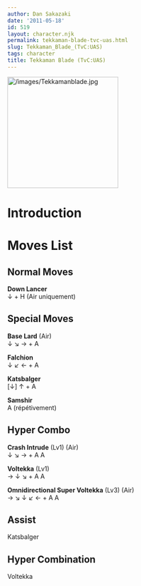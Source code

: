 ```yaml
---
author: Dan Sakazaki
date: '2011-05-18'
id: 519
layout: character.njk
permalink: tekkaman-blade-tvc-uas.html
slug: Tekkaman_Blade_(TvC:UAS)
tags: character
title: Tekkaman Blade (TvC:UAS)
---
```


<img src="/images/Tekkamanblade.jpg" title="/images/Tekkamanblade.jpg"
width="250" alt="/images/Tekkamanblade.jpg" />  

# Introduction

# Moves List

## Normal Moves

**Down Lancer**  
↓ + H (Air uniquement)

## Special Moves

**Base Lard** (Air)  
↓ ↘ → + A

**Falchion**  
↓ ↙ ← + A

**Katsbalger**  
\[↓\] ↑ + A

**Samshir**  
A (répétivement)

## Hyper Combo

**Crash Intrude** (Lv1) (Air)  
↓ ↘ → + A A

**Voltekka** (Lv1)  
→ ↓ ↘ + A A

**Omnidirectional Super Voltekka** (Lv3) (Air)  
→ ↘ ↓ ↙ ← + A A

## Assist

Katsbalger

## Hyper Combination

Voltekka